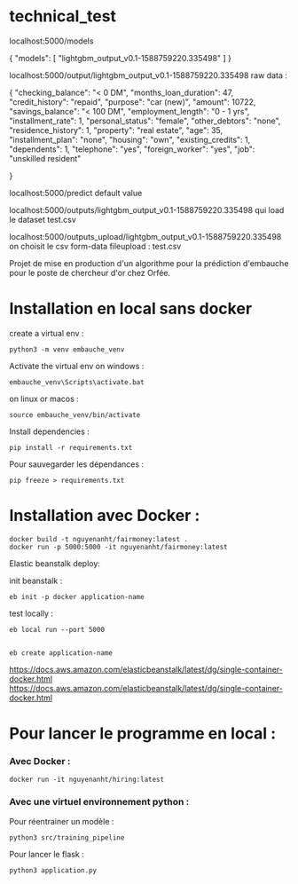 # technical_test

localhost:5000/models

{
    "models": [
        "lightgbm_output_v0.1-1588759220.335498"
    ]
}


localhost:5000/output/lightgbm_output_v0.1-1588759220.335498
raw data :

{
	"checking_balance": "< 0 DM",
	"months_loan_duration": 47,
	"credit_history": "repaid",
	"purpose": "car (new)",
	"amount": 10722,
	"savings_balance": "< 100 DM",
	"employment_length": "0 - 1 yrs",
	"installment_rate": 1,
	"personal_status": "female",
	"other_debtors": "none",
	"residence_history": 1,
	"property": "real estate",
	"age": 35,
	"installment_plan": "none",
	"housing": "own",
	"existing_credits": 1,
	"dependents": 1,
	"telephone": "yes",
	"foreign_worker": "yes",
	"job": "unskilled resident"
	
}

localhost:5000/predict
default value





localhost:5000/outputs/lightgbm_output_v0.1-1588759220.335498
qui load le dataset test.csv

localhost:5000/outputs_upload/lightgbm_output_v0.1-1588759220.335498
on choisit le csv
form-data
fileupload : test.csv


Projet de mise en production d'un algorithme pour la prédiction d'embauche pour le poste de chercheur d'or chez Orfée.


# Installation en local sans docker
create a virtual env :
    
    python3 -m venv embauche_venv

Activate the virtual env
on windows :


    embauche_venv\Scripts\activate.bat

on linux or macos :


    source embauche_venv/bin/activate
    
Install dependencies :

    pip install -r requirements.txt
    
Pour sauvegarder les dépendances :

    pip freeze > requirements.txt
    
    

# Installation avec Docker :

    docker build -t nguyenanht/fairmoney:latest .
    docker run -p 5000:5000 -it nguyenanht/fairmoney:latest
    
    
    
Elastic beanstalk deploy:

init beanstalk :

    eb init -p docker application-name 
    
test locally :
    
    eb local run --port 5000
    
    
    eb create application-name
    
    
https://docs.aws.amazon.com/elasticbeanstalk/latest/dg/single-container-docker.html
https://docs.aws.amazon.com/elasticbeanstalk/latest/dg/single-container-docker.html

    
# Pour lancer le programme en local :

### Avec Docker :

    docker run -it nguyenanht/hiring:latest
  
### Avec une virtuel environnement python :

Pour réentrainer un modèle :


    python3 src/training_pipeline 

Pour lancer le flask :


    python3 application.py
    

